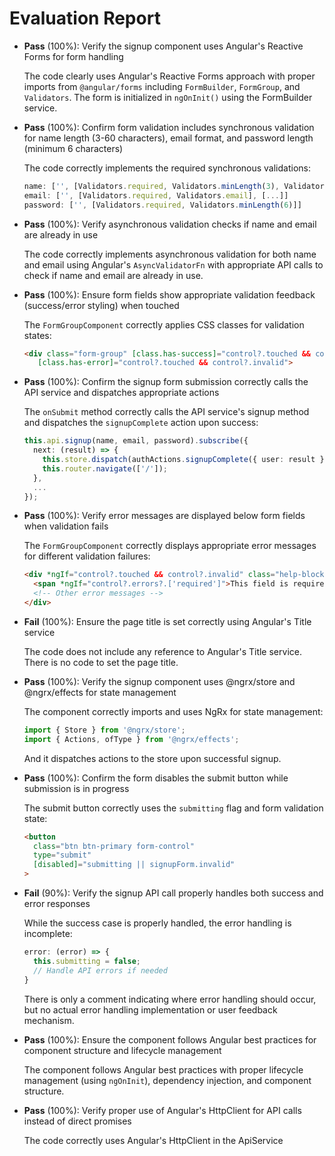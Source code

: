 # Evaluation Report

- **Pass** (100%): Verify the signup component uses Angular's Reactive Forms for form handling
  
  The code clearly uses Angular's Reactive Forms approach with proper imports from `@angular/forms` including `FormBuilder`, `FormGroup`, and `Validators`. The form is initialized in `ngOnInit()` using the FormBuilder service.

- **Pass** (100%): Confirm form validation includes synchronous validation for name length (3-60 characters), email format, and password length (minimum 6 characters)

  The code correctly implements the required synchronous validations:
  ```typescript
  name: ['', [Validators.required, Validators.minLength(3), Validators.maxLength(60)], [...]]
  email: ['', [Validators.required, Validators.email], [...]]
  password: ['', [Validators.required, Validators.minLength(6)]]
  ```

- **Pass** (100%): Verify asynchronous validation checks if name and email are already in use

  The code correctly implements asynchronous validation for both name and email using Angular's `AsyncValidatorFn` with appropriate API calls to check if name and email are already in use.

- **Pass** (100%): Ensure form fields show appropriate validation feedback (success/error styling) when touched

  The `FormGroupComponent` correctly applies CSS classes for validation states:
  ```html
  <div class="form-group" [class.has-success]="control?.touched && control?.valid" 
     [class.has-error]="control?.touched && control?.invalid">
  ```

- **Pass** (100%): Confirm the signup form submission correctly calls the API service and dispatches appropriate actions

  The `onSubmit` method correctly calls the API service's signup method and dispatches the `signupComplete` action upon success:
  ```typescript
  this.api.signup(name, email, password).subscribe({
    next: (result) => {
      this.store.dispatch(authActions.signupComplete({ user: result }));
      this.router.navigate(['/']);
    },
    ...
  });
  ```

- **Pass** (100%): Verify error messages are displayed below form fields when validation fails

  The `FormGroupComponent` correctly displays appropriate error messages for different validation failures:
  ```html
  <div *ngIf="control?.touched && control?.invalid" class="help-block">
    <span *ngIf="control?.errors?.['required']">This field is required</span>
    <!-- Other error messages -->
  </div>
  ```

- **Fail** (100%): Ensure the page title is set correctly using Angular's Title service

  The code does not include any reference to Angular's Title service. There is no code to set the page title.

- **Pass** (100%): Verify the signup component uses @ngrx/store and @ngrx/effects for state management

  The component correctly imports and uses NgRx for state management:
  ```typescript
  import { Store } from '@ngrx/store';
  import { Actions, ofType } from '@ngrx/effects';
  ```
  And it dispatches actions to the store upon successful signup.

- **Pass** (100%): Confirm the form disables the submit button while submission is in progress

  The submit button correctly uses the `submitting` flag and form validation state:
  ```html
  <button
    class="btn btn-primary form-control"
    type="submit"
    [disabled]="submitting || signupForm.invalid"
  >
  ```

- **Fail** (90%): Verify the signup API call properly handles both success and error responses

  While the success case is properly handled, the error handling is incomplete:
  ```typescript
  error: (error) => {
    this.submitting = false;
    // Handle API errors if needed
  }
  ```
  There is only a comment indicating where error handling should occur, but no actual error handling implementation or user feedback mechanism.

- **Pass** (100%): Ensure the component follows Angular best practices for component structure and lifecycle management

  The component follows Angular best practices with proper lifecycle management (using `ngOnInit`), dependency injection, and component structure.

- **Pass** (100%): Verify proper use of Angular's HttpClient for API calls instead of direct promises

  The code correctly uses Angular's HttpClient in the ApiService